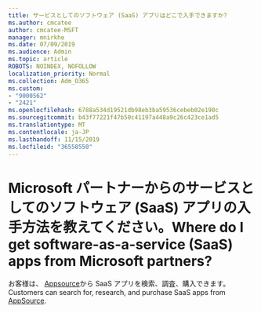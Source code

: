 ```yaml
---
title: サービスとしてのソフトウェア (SaaS) アプリはどこで入手できますか?
ms.author: cmcatee
author: cmcatee-MSFT
manager: mnirkhe
ms.date: 07/09/2019
ms.audience: Admin
ms.topic: article
ROBOTS: NOINDEX, NOFOLLOW
localization_priority: Normal
ms.collection: Adm_O365
ms.custom:
- "9000562"
- "2421"
ms.openlocfilehash: 6788a534d19521db98eb3ba59536cebeb02e190c
ms.sourcegitcommit: b43f77221f47b50c41197a448a9c26c423ce1ad5
ms.translationtype: MT
ms.contentlocale: ja-JP
ms.lasthandoff: 11/15/2019
ms.locfileid: "36558550"
---
```

# <a name="where-do-i-get-software-as-a-service-saas-apps-from-microsoft-partners"></a><span data-ttu-id="d6cde-102">Microsoft パートナーからのサービスとしてのソフトウェア (SaaS) アプリの入手方法を教えてください。</span><span class="sxs-lookup"><span data-stu-id="d6cde-102">Where do I get software-as-a-service (SaaS) apps from Microsoft partners?</span></span>

<span data-ttu-id="d6cde-103">お客様は、 [Appsource](http://www.appsource.com/)から SaaS アプリを検索、調査、購入できます。</span><span class="sxs-lookup"><span data-stu-id="d6cde-103">Customers can search for, research, and purchase SaaS apps from [AppSource](http://www.appsource.com/).</span></span>